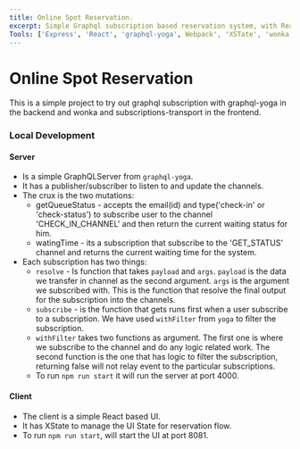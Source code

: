 ```yaml
---
title: Online Spot Reservation.
excerpt: Simple Graphql subscription based reservation system, with React based UI.
Tools: ['Express', 'React', 'graphql-yoga', Webpack', 'XSTate', 'wonka', '@urql', 'subscriptions-transport-ws', 'material-ui']
---
```


# Online Spot Reservation
This is a simple project to try out graphql subscription with graphql-yoga in the backend and wonka and subscriptions-transport in the frontend.

### Local Development

#### Server 
- Is a simple GraphQLServer from `graphql-yoga`. 
- It has a publisher/subscriber to listen to and update the channels.
- The crux is the two mutations:
  - getQueueStatus - accepts the email(id) and type('check-in' or 'check-status') to subscribe user to the channel 'CHECK_IN_CHANNEL' and then return the current waiting status for him.
  - watingTime - its a subscription that subscribe to the 'GET_STATUS' channel and returns the current waiting time for the system.
- Each subscription has two things:
  - `resolve` - Is function that takes `payload` and `args`. `payload` is the data we transfer in channel as the second argument. `args` is the argument we subscribed with. This is the function that resolve the final output for the subscription into the channels.
  - `subscribe` - is the function that gets runs first when a user subscribe to a subscription. We have used `withFilter` from `yoga` to filter the subscription.
  - `withFilter` takes two functions as argument. The first one is where we subscribe to the channel and do any logic related work. The second function is the one that has logic to filter the subscription, returning false will not relay event to the particular subscriptions.
  - To run `npm run start` it will run the server at port 4000.

#### Client
- The client is a simple React based UI.
- It has XState to manage the UI State for reservation flow.
- To run `npm run start`, will start the UI at port 8081.
  